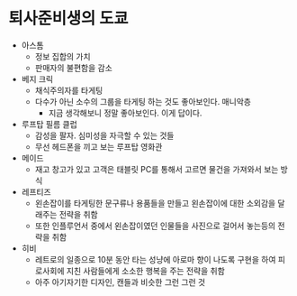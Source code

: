 # 퇴사준비생의 도쿄

- 아스톰
  - 정보 집합의 가치
  - 판매자의 불편함을 감소
- 베지 크릭
  - 채식주의자를 타게팅
  - 다수가 아닌 소수의 그룹을 타게팅 하는 것도 좋아보인다. 매니악층
    - 지금 생각해보니 정말 좋아보인다. 이게 답이다.
- 루프탑 필름 클럽
  - 감성을 팔자. 심미성을 자극할 수 있는 것들
  - 무선 헤드폰을 끼고 보는 루프탑 영화관
- 메이드
  - 재고 창고가 있고 고객은 태블릿 PC를 통해서 고르면 물건을 가져와서 보는 방식
- 레프티즈
  - 왼손잡이를 타게팅한 문구류나 용품들을 만들고 왼손잡이에 대한 소외감을 달래주는 전략을 취함
  - 또한 인플루언서 중에서 왼손잡이였던 인물들을 사진으로 걸어서 놓는등의 전략을 취함
- 히비
  - 레트로의 일종으로 10분 동안 타는 성냥에 아로마 향이 나도록 구현을 하여 피로사회에 지친 사람들에게 소소한 행복을 주는 전략을 취함
  - 아주 아기자기한 디자인, 캔들과 비슷한 그런 그런 것